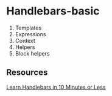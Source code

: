 # Handlebars-basic
1. Templates
2. Expressions
3. Context
4. Helpers
5. Block helpers

## Resources
[Learn Handlebars in 10 Minutes or Less](http://tutorialzine.com/2015/01/learn-handlebars-in-10-minutes/ "Title")
